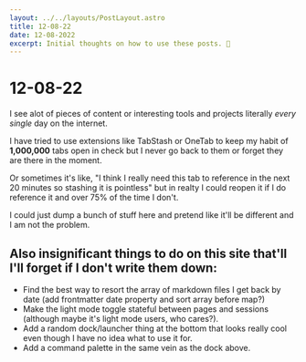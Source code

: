 ```yaml
---
layout: ../../layouts/PostLayout.astro
title: 12-08-22
date: 12-08-2022
excerpt: Initial thoughts on how to use these posts. 🤔
---
```


# 12-08-22

I see alot of pieces of content or interesting tools and projects literally *every single* day on the internet.

I have tried to use extensions like TabStash or OneTab to keep my habit of __1,000,000__ tabs open in check but I never go back to them or forget they are there in the moment.

Or sometimes it's like, "I think I really need this tab to reference in the next 20 minutes so stashing it is pointless" but in realty I could reopen it if I do reference it and over 75% of the time I don't.

I could just dump a bunch of stuff here and pretend like it'll be different and I am not the problem.

## Also insignificant things to do on this site that'll I'll forget if I don't write them down:
- Find the best way to resort the array of markdown files I get back by date (add frontmatter date property and sort array before map?)
- Make the light mode toggle stateful between pages and sessions (although maybe it's light mode users, who cares?).
- Add a random dock/launcher thing at the bottom that looks really cool even though I have no idea what to use it for.
- Add a command palette in the same vein as the dock above.